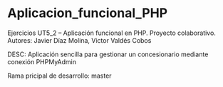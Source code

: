 # Aplicacion_funcional_PHP
Ejercicios UT5_2 – Aplicación funcional  en PHP. Proyecto colaborativo.
Autores: Javier Díaz Molina, Victor Valdés Cobos

DESC: Aplicación sencilla para gestionar un concesionario mediante conexión PHPMyAdmin

Rama pricipal de desarrollo: master

